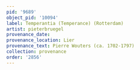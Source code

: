 ```yaml
---
pid: '9689'
object_pid: '10094'
label: Temperantia (Temperance) (Rotterdam)
artist: pieterbruegel
provenance_date:
provenance_location: Lier
provenance_text: Pierre Wouters (ca. 1702-1797)
collection: provenance
order: '2856'
---
```

